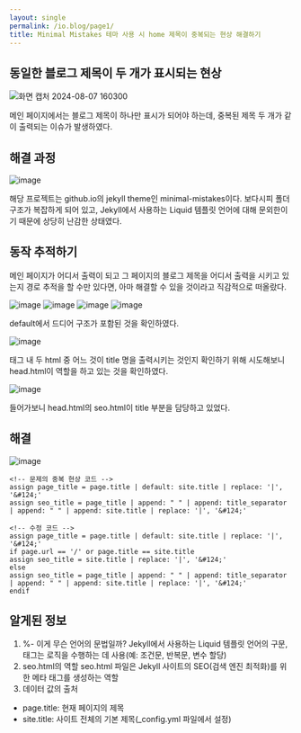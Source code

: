 ```yaml
---
layout: single
permalink: /io.blog/page1/
title: Minimal Mistakes 테마 사용 시 home 제목이 중복되는 현상 해결하기
---
```


## 동일한 블로그 제목이 두 개가 표시되는 현상
![화면 캡처 2024-08-07 160300](https://github.com/user-attachments/assets/ab8422bd-bee0-4635-b4a0-c3e4622dd5c8)

메인 페이지에서는 블로그 제목이 하나만 표시가 되어야 하는데, 중복된 제목 두 개가 같이 출력되는 이슈가 발생하였다.

## 해결 과정
![image](https://github.com/user-attachments/assets/7b352134-1c00-46ad-b09e-81f17bf845f3)

해당 프로젝트는 github.io의 jekyll theme인 minimal-mistakes이다. 보다시피 폴더 구조가 복잡하게 되어 있고, Jekyll에서 사용하는 Liquid 템플릿 언어에 대해 문외한이기 때문에 상당히 난감한 상태였다. 

## 동작 추적하기
메인 페이지가 어디서 출력이 되고 그 페이지의 블로그 제목을 어디서 출력을 시키고 있는지 경로 추적을 할 수만 있다면, 아마 해결할 수 있을 것이라고 직감적으로 떠올랐다.

![image](https://github.com/user-attachments/assets/9eb2611e-0c10-46eb-b5d8-4b66d8627ba5)
![image](https://github.com/user-attachments/assets/7c6c6718-ddd1-49a8-831e-a61e076fc222)
![image](https://github.com/user-attachments/assets/ba1a54a6-fd4c-4b50-be84-b98abe658d07)
![image](https://github.com/user-attachments/assets/ac0a1677-c175-456a-84cd-7622baa08123)

default에서 드디어 <head> 구조가 포함된 것을 확인하였다. 

![image](https://github.com/user-attachments/assets/eab156f3-a481-4218-8f8c-5868ff893eab)

태그 내 두 html 중 어느 것이 title 명을 출력시키는 것인지 확인하기 위해 시도해보니 head.html이 역할을 하고 있는 것을 확인하였다.

![image](https://github.com/user-attachments/assets/5be16155-3b3e-4b1e-ac5d-af2d016a88e6)

들어가보니 head.html의 seo.html이 title 부분을 담당하고 있었다.

## 해결
![image](https://github.com/user-attachments/assets/9dab8865-d663-467e-9d6e-4d9c33c71f3c)

    <!-- 문제의 중복 현상 코드 -->
    assign page_title = page.title | default: site.title | replace: '|', '&#124;'
    assign seo_title = page_title | append: " " | append: title_separator | append: " " | append: site.title | replace: '|', '&#124;'

    <!-- 수정 코드 -->
    assign page_title = page.title | default: site.title | replace: '|', '&#124;'
    if page.url == '/' or page.title == site.title
    assign seo_title = site.title | replace: '|', '&#124;'
    else
    assign seo_title = page_title | append: " " | append: title_separator | append: " " | append: site.title | replace: '|', '&#124;'
    endif

## 알게된 정보
1. %- 이게 무슨 언어의 문법일까?
Jekyll에서 사용하는 Liquid 템플릿 언어의 구문, 태그는 로직을 수행하는 데 사용(예: 조건문, 반복문, 변수 할당)
2. seo.html의 역할
seo.html 파일은 Jekyll 사이트의 SEO(검색 엔진 최적화)를 위한 메타 태그를 생성하는 역할
3. 데이터 값의 출처
* page.title: 현재 페이지의 제목
* site.title: 사이트 전체의 기본 제목(_config.yml 파일에서 설정)